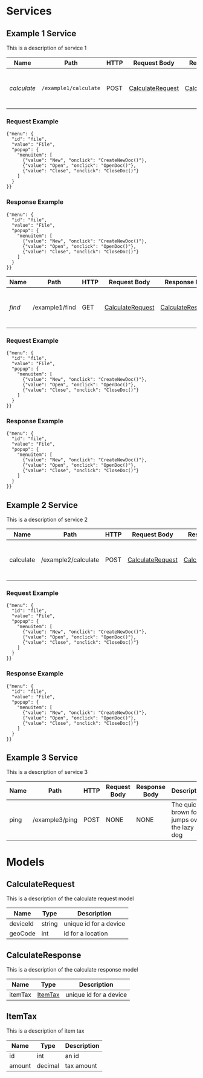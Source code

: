 
# Services

## Example 1 Service

This is a description of service 1

| Name | Path | HTTP | Request Body | Response Body | Description |
|------|------|-------------|-------|--------------|---------------|
| *calculate* | `/example1/calculate` | POST | [CalculateRequest](#CalculateRequest) | [CalculateResponse](#CalculateResponse) | The quick brown fox jumps over the lazy dog |

### Request Example
```
{"menu": {
  "id": "file",
  "value": "File",
  "popup": {
    "menuitem": [
      {"value": "New", "onclick": "CreateNewDoc()"},
      {"value": "Open", "onclick": "OpenDoc()"},
      {"value": "Close", "onclick": "CloseDoc()"}
    ]
  }
}}
```

### Response Example
```
{"menu": {
  "id": "file",
  "value": "File",
  "popup": {
    "menuitem": [
      {"value": "New", "onclick": "CreateNewDoc()"},
      {"value": "Open", "onclick": "OpenDoc()"},
      {"value": "Close", "onclick": "CloseDoc()"}
    ]
  }
}}
```


| Name | Path | HTTP | Request Body | Response Body | Description |
|------|------|-------------|-------|--------------|---------------|
| *find* | /example1/find | GET | [CalculateRequest](#CalculateRequest) | [CalculateResponse](#CalculateResponse) | The quick brown fox jumps over the lazy dog| 

### Request Example
```
{"menu": {
  "id": "file",
  "value": "File",
  "popup": {
    "menuitem": [
      {"value": "New", "onclick": "CreateNewDoc()"},
      {"value": "Open", "onclick": "OpenDoc()"},
      {"value": "Close", "onclick": "CloseDoc()"}
    ]
  }
}}
```

### Response Example
```
{"menu": {
  "id": "file",
  "value": "File",
  "popup": {
    "menuitem": [
      {"value": "New", "onclick": "CreateNewDoc()"},
      {"value": "Open", "onclick": "OpenDoc()"},
      {"value": "Close", "onclick": "CloseDoc()"}
    ]
  }
}}
```
## Example 2 Service

This is a description of service 2

| Name | Path | HTTP | Request Body | Response Body | Description |
|------|------|-------------|-------|--------------|---------------|
| calculate | /example2/calculate | POST | [CalculateRequest](#CalculateRequest) | [CalculateResponse](#CalculateResponse) | The quick brown fox jumps over the lazy dog |

### Request Example
```
{"menu": {
  "id": "file",
  "value": "File",
  "popup": {
    "menuitem": [
      {"value": "New", "onclick": "CreateNewDoc()"},
      {"value": "Open", "onclick": "OpenDoc()"},
      {"value": "Close", "onclick": "CloseDoc()"}
    ]
  }
}}
```

### Response Example
```
{"menu": {
  "id": "file",
  "value": "File",
  "popup": {
    "menuitem": [
      {"value": "New", "onclick": "CreateNewDoc()"},
      {"value": "Open", "onclick": "OpenDoc()"},
      {"value": "Close", "onclick": "CloseDoc()"}
    ]
  }
}}
```

## Example 3 Service

This is a description of service 3

| Name | Path | HTTP | Request Body | Response Body | Description |
|------|------|-------------|-------|--------------|---------------|
| ping | /example3/ping | POST | NONE | NONE | The quick brown fox jumps over the lazy dog |

# Models

## CalculateRequest

This is a description of the calculate request model

| Name | Type | Description |
|------|------|-------------|
| deviceId | string | unique id for a device |
| geoCode | int | id for a location |

## CalculateResponse

This is a description of the calculate response model

| Name | Type | Description |
|------|------|-------------|
| itemTax | [ItemTax](#ItemTax) | unique id for a device |

## ItemTax

This is a description of item tax

| Name | Type | Description |
|------|------|-------------|
| id | int | an id |
| amount | decimal | tax amount |


